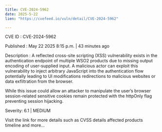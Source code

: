 ```yaml
---
title: CVE-2024-5962
date: 2025-5-22
lien: "https://cvefeed.io/vuln/detail/CVE-2024-5962"

---
```


CVE ID : CVE-2024-5962

Published :  May 22
2025
8:15 p.m. | 43 minutes ago

Description : A reflected cross-site scripting (XSS) vulnerability exists in the authentication endpoint of multiple WSO2 products due to missing output encoding of user-supplied input. A malicious actor can exploit this vulnerability to inject arbitrary JavaScript into the authentication flow
potentially leading to UI modifications
redirections to malicious websites
or data exfiltration from the browser.

While this issue could allow an attacker to manipulate the user’s browser
session-related sensitive cookies remain protected with the httpOnly flag
preventing session hijacking.

Severity: 6.1 | MEDIUM

Visit the link for more details
such as CVSS details
affected products
timeline
and more...
